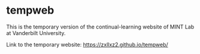 # tempweb
This is the temporary version of the continual-learning website of MINT Lab at Vanderbilt University.

Link to the temporary website: https://zxllxz2.github.io/tempweb/
